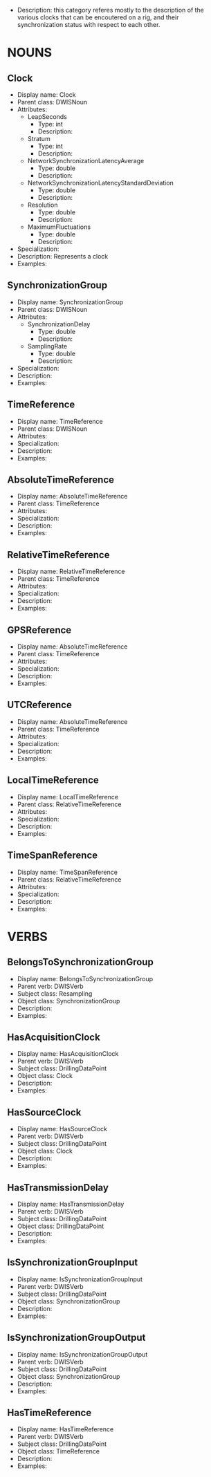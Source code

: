 - Description: this category referes mostly to the description of the various clocks that can be encoutered on a rig, and their synchronization status with respect to each other.

# NOUNS
## Clock <!-- NOUN -->
- Display name: Clock
- Parent class: DWISNoun
- Attributes:
  - LeapSeconds
    - Type: int
    - Description: 
  - Stratum
    - Type: int
    - Description: 
  - NetworkSynchronizationLatencyAverage
    - Type: double
    - Description: 
  - NetworkSynchronizationLatencyStandardDeviation
    - Type: double
    - Description: 
  - Resolution
    - Type: double
    - Description: 
  - MaximumFluctuations
    - Type: double
    - Description: 
- Specialization:
- Description: Represents a clock
- Examples:
## SynchronizationGroup <!-- NOUN -->
- Display name: SynchronizationGroup
- Parent class: DWISNoun
- Attributes:
  - SynchronizationDelay
    - Type: double
    - Description: 
  - SamplingRate
    - Type: double
    - Description: 
- Specialization:
- Description: 
- Examples:
## TimeReference <!-- NOUN -->
- Display name: TimeReference
- Parent class: DWISNoun
- Attributes:
- Specialization:
- Description: 
- Examples:
## AbsoluteTimeReference <!-- NOUN -->
- Display name: AbsoluteTimeReference
- Parent class: TimeReference
- Attributes:
- Specialization:
- Description: 
- Examples:
## RelativeTimeReference <!-- NOUN -->
- Display name: RelativeTimeReference
- Parent class: TimeReference
- Attributes:
- Specialization:
- Description: 
- Examples:
## GPSReference <!-- NOUN -->
- Display name: AbsoluteTimeReference
- Parent class: TimeReference
- Attributes:
- Specialization:
- Description: 
- Examples:
## UTCReference <!-- NOUN -->
- Display name: AbsoluteTimeReference
- Parent class: TimeReference
- Attributes:
- Specialization:
- Description: 
- Examples:
## LocalTimeReference <!-- NOUN -->
- Display name: LocalTimeReference
- Parent class: RelativeTimeReference
- Attributes:
- Specialization:
- Description: 
- Examples:
## TimeSpanReference <!-- NOUN -->
- Display name: TimeSpanReference
- Parent class: RelativeTimeReference
- Attributes:
- Specialization:
- Description: 
- Examples:
  
# VERBS
## BelongsToSynchronizationGroup <!-- VERB -->
- Display name: BelongsToSynchronizationGroup
- Parent verb: DWISVerb
- Subject class: Resampling
- Object class: SynchronizationGroup
- Description: 
- Examples: 
## HasAcquisitionClock <!-- VERB -->
- Display name: HasAcquisitionClock
- Parent verb: DWISVerb
- Subject class: DrillingDataPoint
- Object class: Clock
- Description: 
- Examples: 
## HasSourceClock <!-- VERB -->
- Display name: HasSourceClock
- Parent verb: DWISVerb
- Subject class: DrillingDataPoint
- Object class: Clock
- Description: 
- Examples: 
## HasTransmissionDelay <!-- VERB -->
- Display name: HasTransmissionDelay
- Parent verb: DWISVerb
- Subject class: DrillingDataPoint
- Object class: DrillingDataPoint
- Description: 
- Examples: 
## IsSynchronizationGroupInput <!-- VERB -->
- Display name: IsSynchronizationGroupInput
- Parent verb: DWISVerb
- Subject class: DrillingDataPoint
- Object class: SynchronizationGroup
- Description: 
- Examples: 
## IsSynchronizationGroupOutput <!-- VERB -->
- Display name: IsSynchronizationGroupOutput
- Parent verb: DWISVerb
- Subject class: DrillingDataPoint
- Object class: SynchronizationGroup
- Description: 
- Examples: 
## HasTimeReference <!-- VERB -->
- Display name: HasTimeReference
- Parent verb: DWISVerb
- Subject class: DrillingDataPoint
- Object class: TimeReference
- Description: 
- Examples:

